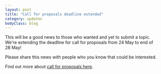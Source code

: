 ```yaml
---
layout: post
title: "Call for proposals deadline extended"
category: updates
bodyClass: blog
---
```


This will be a good news to those who wanted and yet to submit a topic. We're extending the deadline for call for proposals from 24 May to end of 28 May!

Please share this news with people who you know that could be interested.

Find out more about [call for proposals here](http://2016.agilesingapore.org/call-for-proposals-themes.html).
